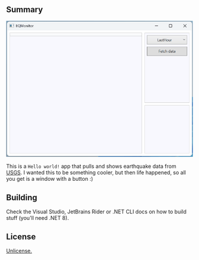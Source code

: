 ## Summary

![](./EQMonitor.gif "A GIF of EQMonitor's main window")

This is a `Hello world!` app that pulls and shows earthquake data from [USGS](https://www.usgs.gov/).
I wanted this to be something cooler, but then life happened, so all you get is a window with a button :)

## Building
Check the Visual Studio, JetBrains Rider or .NET CLI docs on how to build stuff (you'll need .NET 8).

## License
[Unlicense.](https://unlicense.org/)
